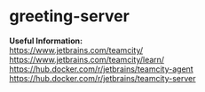 # greeting-server
**Useful Information:** <br />
https://www.jetbrains.com/teamcity/ <br />
https://www.jetbrains.com/teamcity/learn/ <br />
https://hub.docker.com/r/jetbrains/teamcity-agent <br />
https://hub.docker.com/r/jetbrains/teamcity-server
